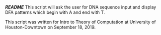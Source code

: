 *****README*****
This script will ask the user for DNA sequence input and display DFA patterns which begin with A and end with T.

This script was written for Intro to Theory of Computation at University of Houston-Downtown on September 18, 2019.